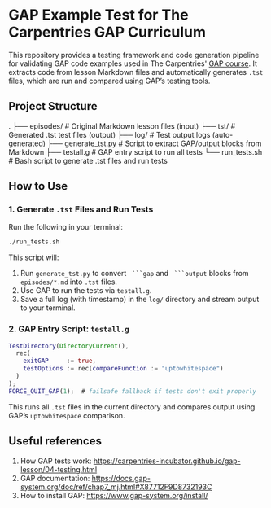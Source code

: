 # GAP Example Test for The Carpentries GAP Curriculum

This repository provides a testing framework and code generation pipeline for validating GAP code examples used in The Carpentries' [GAP course](https://carpentries-incubator.github.io/gap-lesson/). It extracts code from lesson Markdown files and automatically generates `.tst` files, which are run and compared using GAP’s testing tools.

## Project Structure

.
├── episodes/          # Original Markdown lesson files (input)
├── tst/               # Generated .tst test files (output)
├── log/               # Test output logs (auto-generated)
├── generate\_tst.py    # Script to extract GAP/output blocks from Markdown
├── testall.g          # GAP entry script to run all tests
└── run\_tests.sh       # Bash script to generate .tst files and run tests


## How to Use

### 1. Generate `.tst` Files and Run Tests

Run the following in your terminal:

```bash
./run_tests.sh
```

This script will:

1. Run `generate_tst.py` to convert ` ```gap` and ` ```output` blocks from `episodes/*.md` into `.tst` files.
2. Use GAP to run the tests via `testall.g`.
3. Save a full log (with timestamp) in the `log/` directory and stream output to your terminal.

### 2. GAP Entry Script: `testall.g`

```gap
TestDirectory(DirectoryCurrent(),
  rec(
    exitGAP     := true,
    testOptions := rec(compareFunction := "uptowhitespace")
  )
);
FORCE_QUIT_GAP(1);  # failsafe fallback if tests don't exit properly
```

This runs all `.tst` files in the current directory and compares output using GAP’s `uptowhitespace` comparison.

## Useful references
1. How GAP tests work: https://carpentries-incubator.github.io/gap-lesson/04-testing.html 
2. GAP documentation: https://docs.gap-system.org/doc/ref/chap7_mj.html#X87712F9D8732193C
3. How to install GAP: https://www.gap-system.org/install/


